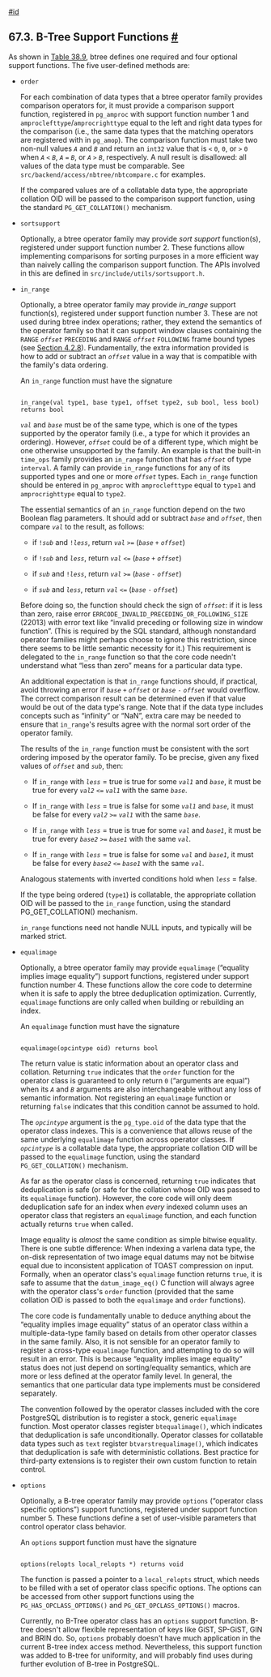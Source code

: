 [#id](#BTREE-SUPPORT-FUNCS)

## 67.3. B-Tree Support Functions [#](#BTREE-SUPPORT-FUNCS)

As shown in [Table 38.9](xindex#XINDEX-BTREE-SUPPORT-TABLE), btree defines one required and four optional support functions. The five user-defined methods are:

- `order`

  For each combination of data types that a btree operator family provides comparison operators for, it must provide a comparison support function, registered in `pg_amproc` with support function number 1 and `amproclefttype`/`amprocrighttype` equal to the left and right data types for the comparison (i.e., the same data types that the matching operators are registered with in `pg_amop`). The comparison function must take two non-null values _`A`_ and _`B`_ and return an `int32` value that is `<` `0`, `0`, or `>` `0` when _`A`_ `<` _`B`_, _`A`_ `=` _`B`_, or _`A`_ `>` _`B`_, respectively. A null result is disallowed: all values of the data type must be comparable. See `src/backend/access/nbtree/nbtcompare.c` for examples.

  If the compared values are of a collatable data type, the appropriate collation OID will be passed to the comparison support function, using the standard `PG_GET_COLLATION()` mechanism.

- `sortsupport`

  Optionally, a btree operator family may provide _sort support_ function(s), registered under support function number 2. These functions allow implementing comparisons for sorting purposes in a more efficient way than naively calling the comparison support function. The APIs involved in this are defined in `src/include/utils/sortsupport.h`.

- `in_range`

  Optionally, a btree operator family may provide _in_range_ support function(s), registered under support function number 3. These are not used during btree index operations; rather, they extend the semantics of the operator family so that it can support window clauses containing the `RANGE` _`offset`_ `PRECEDING` and `RANGE` _`offset`_ `FOLLOWING` frame bound types (see [Section 4.2.8](sql-expressions#SYNTAX-WINDOW-FUNCTIONS)). Fundamentally, the extra information provided is how to add or subtract an _`offset`_ value in a way that is compatible with the family's data ordering.

  An `in_range` function must have the signature

  ```

  in_range(val type1, base type1, offset type2, sub bool, less bool)
  returns bool
  ```

  _`val`_ and _`base`_ must be of the same type, which is one of the types supported by the operator family (i.e., a type for which it provides an ordering). However, _`offset`_ could be of a different type, which might be one otherwise unsupported by the family. An example is that the built-in `time_ops` family provides an `in_range` function that has _`offset`_ of type `interval`. A family can provide `in_range` functions for any of its supported types and one or more _`offset`_ types. Each `in_range` function should be entered in `pg_amproc` with `amproclefttype` equal to `type1` and `amprocrighttype` equal to `type2`.

  The essential semantics of an `in_range` function depend on the two Boolean flag parameters. It should add or subtract _`base`_ and _`offset`_, then compare _`val`_ to the result, as follows:

  - if `!`_`sub`_ and `!`_`less`_, return _`val`_ `>=` (_`base`_ `+` _`offset`_)

  - if `!`_`sub`_ and _`less`_, return _`val`_ `<=` (_`base`_ `+` _`offset`_)

  - if _`sub`_ and `!`_`less`_, return _`val`_ `>=` (_`base`_ `-` _`offset`_)

  - if _`sub`_ and _`less`_, return _`val`_ `<=` (_`base`_ `-` _`offset`_)

  Before doing so, the function should check the sign of _`offset`_: if it is less than zero, raise error `ERRCODE_INVALID_PRECEDING_OR_FOLLOWING_SIZE` (22013) with error text like “invalid preceding or following size in window function”. (This is required by the SQL standard, although nonstandard operator families might perhaps choose to ignore this restriction, since there seems to be little semantic necessity for it.) This requirement is delegated to the `in_range` function so that the core code needn't understand what “less than zero” means for a particular data type.

  An additional expectation is that `in_range` functions should, if practical, avoid throwing an error if _`base`_ `+` _`offset`_ or _`base`_ `-` _`offset`_ would overflow. The correct comparison result can be determined even if that value would be out of the data type's range. Note that if the data type includes concepts such as “infinity” or “NaN”, extra care may be needed to ensure that `in_range`'s results agree with the normal sort order of the operator family.

  The results of the `in_range` function must be consistent with the sort ordering imposed by the operator family. To be precise, given any fixed values of _`offset`_ and _`sub`_, then:

  - If `in_range` with _`less`_ = true is true for some _`val1`_ and _`base`_, it must be true for every _`val2`_ `<=` _`val1`_ with the same _`base`_.

  - If `in_range` with _`less`_ = true is false for some _`val1`_ and _`base`_, it must be false for every _`val2`_ `>=` _`val1`_ with the same _`base`_.

  - If `in_range` with _`less`_ = true is true for some _`val`_ and _`base1`_, it must be true for every _`base2`_ `>=` _`base1`_ with the same _`val`_.

  - If `in_range` with _`less`_ = true is false for some _`val`_ and _`base1`_, it must be false for every _`base2`_ `<=` _`base1`_ with the same _`val`_.

  Analogous statements with inverted conditions hold when _`less`_ = false.

  If the type being ordered (`type1`) is collatable, the appropriate collation OID will be passed to the `in_range` function, using the standard PG_GET_COLLATION() mechanism.

  `in_range` functions need not handle NULL inputs, and typically will be marked strict.

- `equalimage`

  Optionally, a btree operator family may provide `equalimage` (“equality implies image equality”) support functions, registered under support function number 4. These functions allow the core code to determine when it is safe to apply the btree deduplication optimization. Currently, `equalimage` functions are only called when building or rebuilding an index.

  An `equalimage` function must have the signature

  ```

  equalimage(opcintype oid) returns bool
  ```

  The return value is static information about an operator class and collation. Returning `true` indicates that the `order` function for the operator class is guaranteed to only return `0` (“arguments are equal”) when its _`A`_ and _`B`_ arguments are also interchangeable without any loss of semantic information. Not registering an `equalimage` function or returning `false` indicates that this condition cannot be assumed to hold.

  The _`opcintype`_ argument is the `pg_type.oid` of the data type that the operator class indexes. This is a convenience that allows reuse of the same underlying `equalimage` function across operator classes. If _`opcintype`_ is a collatable data type, the appropriate collation OID will be passed to the `equalimage` function, using the standard `PG_GET_COLLATION()` mechanism.

  As far as the operator class is concerned, returning `true` indicates that deduplication is safe (or safe for the collation whose OID was passed to its `equalimage` function). However, the core code will only deem deduplication safe for an index when _every_ indexed column uses an operator class that registers an `equalimage` function, and each function actually returns `true` when called.

  Image equality is _almost_ the same condition as simple bitwise equality. There is one subtle difference: When indexing a varlena data type, the on-disk representation of two image equal datums may not be bitwise equal due to inconsistent application of TOAST compression on input. Formally, when an operator class's `equalimage` function returns `true`, it is safe to assume that the `datum_image_eq()` C function will always agree with the operator class's `order` function (provided that the same collation OID is passed to both the `equalimage` and `order` functions).

  The core code is fundamentally unable to deduce anything about the “equality implies image equality” status of an operator class within a multiple-data-type family based on details from other operator classes in the same family. Also, it is not sensible for an operator family to register a cross-type `equalimage` function, and attempting to do so will result in an error. This is because “equality implies image equality” status does not just depend on sorting/equality semantics, which are more or less defined at the operator family level. In general, the semantics that one particular data type implements must be considered separately.

  The convention followed by the operator classes included with the core PostgreSQL distribution is to register a stock, generic `equalimage` function. Most operator classes register `btequalimage()`, which indicates that deduplication is safe unconditionally. Operator classes for collatable data types such as `text` register `btvarstrequalimage()`, which indicates that deduplication is safe with deterministic collations. Best practice for third-party extensions is to register their own custom function to retain control.

- `options`

  Optionally, a B-tree operator family may provide `options` (“operator class specific options”) support functions, registered under support function number 5. These functions define a set of user-visible parameters that control operator class behavior.

  An `options` support function must have the signature

  ```

  options(relopts local_relopts *) returns void
  ```

  The function is passed a pointer to a `local_relopts` struct, which needs to be filled with a set of operator class specific options. The options can be accessed from other support functions using the `PG_HAS_OPCLASS_OPTIONS()` and `PG_GET_OPCLASS_OPTIONS()` macros.

  Currently, no B-Tree operator class has an `options` support function. B-tree doesn't allow flexible representation of keys like GiST, SP-GiST, GIN and BRIN do. So, `options` probably doesn't have much application in the current B-tree index access method. Nevertheless, this support function was added to B-tree for uniformity, and will probably find uses during further evolution of B-tree in PostgreSQL.
